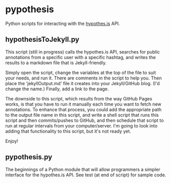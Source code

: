 # pypothesis

Python scripts for interacting with the [hypothes.is](https://hypothes.is/) API.

## hypothesisToJekyll.py

This script (still in progress) calls the hypothes.is API, searches for public annotations from a specific user with a specific hashtag, and writes the results to a markdown file that is Jekyll-friendly.

Simply open the script, change the variables at the top of the file to suit your needs, and run it. There are comments in the script to help you. Then place the 'jekyllOutput.md' file it creates into your Jekyll/GitHub blog. (I'd change the name.) Finally, add a link to the page.

The downside to this script, which results from the way GitHub Pages works, is that you have to run it manually each time you want to fetch new annotations. To enhance that process, you could add the appropriate path to the output file name in this script, and write a shell script that runs this script and then commits/pushes to GitHub, and then schedule that script to run at regular intervals from your computer/server. I'm going to look into adding that functionality to this script, but it's not ready yet.

Enjoy!

## pypothesis.py

The beginnings of a Python module that will allow programmers a simpler interface for the hypothes.is API. See test (at end of script) for sample code.

